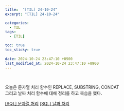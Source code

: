 ```yaml
---
title:  "[TIL] 24-10-24"
excerpt: "[TIL] 24-10-24"

categories:
  - TIL
tags:
  - [TIL]

toc: true
toc_sticky: true
 
date: 2024-10-24 23:47:10 +0900
last_modified_at: 2024-10-24 23:47:10 +0900
---
```


<br>

오늘은 문자열 처리 함수인 REPLACE, SUBSTRING, CONCAT  
그리고 날짜 처리 함수에 대해 정리를 하고 복습을 했다.

[[SQL] 문자열 처리](https://zera1004.github.io/sql/sql-replace-substring-concat/ "SQL 문자열 처리")
[[SQL] 날짜 처리](https://zera1004.github.io/sql/sql-date-format-datediff-adddate-subdate-now-curdate/ "SQL 날짜 처리")
